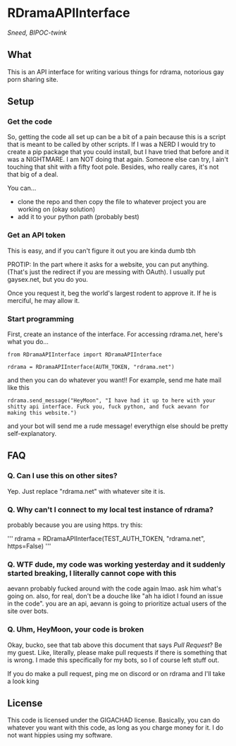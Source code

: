 # RDramaAPIInterface
*Sneed, BIPOC-twink*

## What

This is an API interface for writing various things for rdrama, notorious gay porn sharing site.

## Setup

### Get the code

So, getting the code all set up can be a bit of a pain because this is a script that is meant to be called by other scripts. If I was a NERD I would try to create a pip package that you could install, but I have tried that before and it was a NIGHTMARE. I am NOT doing that again. Someone else can try, I ain't touching that shit with a fifty foot pole. Besides, who really cares, it's not that big of a deal.

You can...
 - clone the repo and then copy the file to whatever project you are working on (okay solution)
 - add it to your python path (probably best)
 
### Get an API token

This is easy, and if you can't figure it out you are kinda dumb tbh

PROTIP: In the part where it asks for a website, you can put anything. (That's just the redirect if you are messing with OAuth). I usually put gaysex.net, but you do you.

Once you request it, beg the world's largest rodent to approve it. If he is merciful, he may allow it.

### Start programming

First, create an instance of the interface. For accessing rdrama.net, here's what you do...

```
from RDramaAPIInterface import RDramaAPIInterface

rdrama = RDramaAPIInterface(AUTH_TOKEN, "rdrama.net")
```

and then you can do whatever you want!! For example, send me hate mail like this

```
rdrama.send_message("HeyMoon", "I have had it up to here with your shitty api interface. Fuck you, fuck python, and fuck aevann for making this website.")
```

and your bot will send me a rude message! everythign else should be pretty self-explanatory.

## FAQ

### Q. Can I use this on other sites? 

Yep. Just replace "rdrama.net" with whatever site it is.

### Q. Why can't I connect to my local test instance of rdrama?

probably because you are using https. try this:

'''
rdrama = RDramaAPIInterface(TEST_AUTH_TOKEN, "rdrama.net", https=False)
'''

### Q. WTF dude, my code was working yesterday and it suddenly started breaking, I literally cannot cope with this

aevann probably fucked around with the code again lmao. ask him what's going on. also, for real, don't be a douche like "ah ha idiot I found an issue in the code". you are an api, aevann is going to prioritize actual users of the site over bots.

### Q. Uhm, HeyMoon, your code is broken

Okay, bucko, see that tab above this document that says *Pull Request*? Be my guest. Like, literally, please make pull requests if there is something that is wrong. I made this specifically for my bots, so I of course left stuff out. 

If you do make a pull request, ping me on discord or on rdrama and I'll take a look king

## License

This code is licensed under the GIGACHAD license. Basically, you can do whatever you want with this code, as long as you charge money for it. I do not want hippies using my software.
